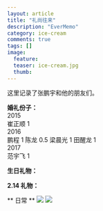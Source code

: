 ```yaml
---
layout: article
title: "礼尚往来"
description: "EverMemo"
category: ice-cream
comments: true
tags: []
image:
  feature:
  teaser: ice-cream.jpg
  thumb:
---
```


这里记录了张鹏宇和他的朋友们。



**婚礼份子：**  
2015  
崔正顺 1  
2016  
鹏程 1 陈龙 0.5 梁晨光 1 田醒龙 1  
2017  
范宇飞 1  

**生日礼物：**  

**2.14 礼物：**  

** 日常 **
![](/礼尚往来/cookies.jpg)
![](/礼尚往来/red.jpg)
